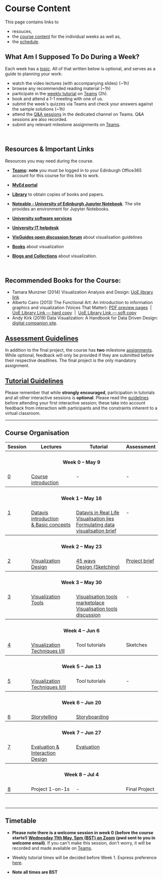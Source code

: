 
# Course Content 

This page contains links to 
* resouces, 
* the [course content](#course-organisation) for the individual weeks as well as, 
* the [schedule](#timetable). 

## What Am I Supposed To Do During a Week? 

Each week has a [topic](#course-organisation). All of that written below is optional, and serves as a guide to planning your work:

* watch the video lectures (with accompanying slides) (~1h)
* browse any recommended reading material (~1h)
* participate in the [weekly tutorial](#timetable) on [Teams](https://bit.ly/dv4p2022) (2h). <!-- There is a channel for each tutorial group A and B. Sessions are recorded (recordings will automatially appear in the channel); tutorial scripts are linked from the schedule. -->
* book and attend a 1-1 meeting with one of us. <!-- TODO - insert link? -->
* submit the week's quizzes via Teams and check your answers against the sample solutions (~1h)
* attend the [Q&A sessions](#timetable) in the dedicated channel on Teams. Q&A sessions are also recorded.
* submit any relevant milestone assignments on [Teams](https://bit.ly/dv4p2022).


<br />

## Resources & Important Links

Resources you may need during the course. 

* **[Teams](https://bit.ly/dv4p2022):** **note** you must be logged in to your Edinburgh Office365 account for this course for this link to work.   
<!-- * **[Book 1-on-1](https://datavisonline.youcanbook.me)**. The booking link will lapse from the end of each week's bookings, AND work again from Tues 14:00 when new bookings are available -->

* **[MyEd portal](https://www.myed.ed.ac.uk)**   
* **[Library](https://discovered.ed.ac.uk)** to obtain copies of books and papers. 

* **[Noteable - University of Edinburgh Jupyter Notebook](https://noteable.edina.ac.uk/launch)**. The site provides an environment for Jupyter Notebooks.  
* **[University software services](https://www.ed.ac.uk/information-services/computing/desktop-personal/software)**
* **[University IT helpdesk](https://www.ed.ac.uk/information-services/help-consultancy/contact-helpline)**

* **[VisGuides open discussion forum](https://visguides.org/)** about visualisation guidelines  
* **[Books](https://visualinteractivedata.github.io/res-books)** about visualization
* **[Blogs and Collections](https://visualinteractivedata.github.io/res-collections.html)** about visualization.
<br />

## Recommended Books for the Course: 

* Tamara Munzner (2014) Visualization Analysis and Design: [UoE library link](https://discovered.ed.ac.uk/permalink/f/1njkql8/44UOE_ALMA51246510430002466)
* Alberto Cairo (2013) The Functional Art: An introduction to information graphics and visualization (Voices That Matter): [PDF preview pages](https://ptgmedia.pearsoncmg.com/images/9780321834737/samplepages/0321834739.pdf) &nbsp;|&nbsp; [UoE Library Link &mdash; hard copy](https://discovered.ed.ac.uk/permalink/f/gfso8q/44UOE_ALMA21114830170002466) &nbsp;|&nbsp; [UoE Library Link &mdash; soft copy](https://discovered.ed.ac.uk/permalink/f/gfso8q/44UOE_ALMA51285758880002466)
* Andy Kirk (2019) Data Visualization: A Handbook for Data Driven Design: [digital companion site](http://book.visualisingdata.com).

## [Assessment Guidelines](assessment.md)

In addition to the final project, the course has **two** milestone [assignments](assessment.md). While optional, feedback will only be provided if they are submitted before their respective deadlines.
The final project is the only mandatory assignment.

## [Tutorial Guidelines](tutorials.md)

Please remember that while **strongly encouraged**, participation in tutorials and all other interactive sessions is **optional**. Please read the [guidelines](tutorials.md) before attending your first interactive session; these take into account feedback from interaction with participants and the constraints inherent to a virtual classroom. 

***

<a name = "course-organisation"></a>
## Course Organisation

<table>
  <tr>
    <th>Session</th>
    <th>Lectures</th>
    <th>Tutorial</th>
    <th>Assessment</th>
  </tr>

  <tr style = "vertical-align:top;">
    <th colspan = "4"><h4>Week 0 &ndash; May 9</h4></th>
  </tr>
  <tr style = "vertical-align:top;">
   <td><a href="session-0">0</a></td>
   <td><a href="session-0">Course introduction</a></td>
   <td>-</td>
   <td>-</td>
  <tr style = "vertical-align:top;">
    <th colspan = "4"><h4>Week 1 &ndash; May 16</h4></th>
  </tr>
  <tr style = "vertical-align:top;">
   <td><a href="session-1">1</a></td>
   <td>
      <a href="session-1#lecture">Datavis introduction<br> &amp; Basic concepts</a>
    </td>
    <td>
      <a href="session-1#tutorial-real-life">Datavis in Real Life</a><br/>
      <a href="session-1#tutorial-vis_lies">Visualisation lies</a><br/>
      <a href="session-1-2#tutorial-project_brief">Formulating data visualisation brief</a><br/>
    </td>
    <td>-</td>
  </tr>
 
  <!-- <tr style = "vertical-align:top;">
   <td><a href="session-1-2">1-2</a></td>
   <td>
      <a href="session-1-2#lecture">Basic concepts</a>
    </td><td>
      <a href="session-1-2#tutorial-project_brief">Formulating data visualisation brief</a><br/>
      <a href="session-1-2#tutorial-eda_1">EDA &ndash; Exploratory Data Analysis</a>
    </td><td>
      <a href="session-1-2#assignment">Project brief</a>
    </td>
  </tr> -->

  <tr style = "vertical-align:top;">
    <th colspan = "4"><h4>Week 2 &ndash; May 23</h4></th>
  </tr><tr style = "vertical-align:top;">
   <td><a href="session-2">2</a></td>
   <td>
      <a href="session-2#lecture">Visualization Design</a><br/>
    </td><td>
      <a href="session-2#tutorial-fortyfive-ways">45 ways</a><br/>
      <a href="session-2#tutorial-design-sketching">Design (Sketching)</a><br/>
    </td><td>
      <a href="session-2#assignment">Project brief</a>
    </td>
  </tr>
 
  <tr style = "vertical-align:top;">
     <th colspan = "4"><h4>Week 3 &ndash; May 30</h4></th>
  </tr><tr style = "vertical-align:top;">
   <td><a href="session-3">3</a></td>
    <td>
       <a href="session-3#lecture">Visualization Tools</a><br/>
    </td><td>
      <a href="session-3#tutorial-tool-marketplace">Visualisation tools marketplace</a><br/>
      <a href="session-3#tutorial-tools-discussion">Visualisation tools discussion</a><br/>
    </td><td>
     -
    </td>
  </tr>
  
  <tr style = "vertical-align:top;">
    <th colspan = "4"><h4>Week 4 &ndash; Jun 6</h4></th>
  </tr><tr style = "vertical-align:top;">
    <td><a href="session-4">4</a></td>
    <td style = "vertical-align:top;">
      <a href="session-4#lecture">Visualization Techniques I/II</a><br/>
    </td><td>
      <!-- <a href="session-4#tutorial-eda-project-data">EDA &ndash; project data</a><br/> -->
      Tool tutorials
    </td><td>
      Sketches
    </td>
  </tr>
  
  <tr style = "vertical-align:top;">
    <th colspan = "4"><h4>Week 5 &ndash; Jun 13</h4></th>
  </tr><tr style = "vertical-align:top;">
    <td><a href="session-5">5</a></td>
    <td style = "vertical-align:top;">
      <a href="session-5#lecture">Visualization Techniques II/II</a><br/>
    </td><td>
      <!-- <a href="session-5#tutorial-critical-analysis">Critical analysis &amp; reflection</a> -->
      Tool tutorials
    </td><td>
      -
    </td>
  </tr>
  
  <tr style = "vertical-align:top;">
    <th colspan = "4"><h4>Week 6 &ndash; Jun 20</h4></th>
  </tr><tr style = "vertical-align:top;">
    <td><a href="session-6">6</a></td>
    <td style = "vertical-align:top;">
      <a href="session-6#lecture">Storytelling</a>
    </td><td>
      <a href="session-6#design-data-comics">Storyboarding</a>
    </td><td>
    </td>
  </tr>
  
  <tr style = "vertical-align:top;">
    <th colspan = "4"><h4>Week 7 &ndash; Jun 27</h4></th>
  </tr><tr style = "vertical-align:top;">
    <td><a href="session-7">7</a></td>
    <td style = "vertical-align:top;">
      <a href="session-7#lecture">Evaluation &amp; Interaction Design</a>
    </td><td>
       <a href="session-7#tutorial-programming_clinic">Evaluation</a>
    </td><td>
    </td>
  </tr>
  
  <tr style = "vertical-align:top;">
    <th colspan = "4"><h4>Week 8 &ndash; Jul 4</h4></th>
  </tr><tr style = "vertical-align:top;">
    <td><a href="session-8">8</a></td>
    <td style = "vertical-align:top;">
      Project 1-on-1s
    </td>
    <td>-</td>
    <td>Final Project</td>
  </tr>
  
</table>


<p>&nbsp;</p>

***

<a name = "timetable"></a>
## Timetable

* __Please note there is a welcome session in week 0 (before the course starts!) [Wednesday 11th May, 5pm (BST) on Zoom](https://ed-ac-uk.zoom.us/j/86258573125) (pwd sent to you in welcome email)__. If you can't make this session, don't worry, it will be recorded and made available on [Teams](https://bit.ly/dv4p2022).
* Weekly tutorial times will be decided before Week 1. Express preference [here](https://www.when2meet.com/?15496393-25Irc).

  <!-- * T-1: Mon 10-12:00 (BST) -->
  <!-- * T-2: Sat 09:30-11:30 (BST) -->
<!-- * There are 2 Lecture Q&As per week. They are opportunities for you to ask any question about course content and engage in public discussions with all of the participants. You may attend any or all Q&As. The content of these sessions depends on the participants asking questions.  -->
* __Note all times are BST__

<!-- 
* Week 1 has a slighly different schedule than the other weeks. 
### Week 1
<img src = "../images/timetable_week1_only.png" alt = "Timetable &ndash; Interactive Sessions" height = "450" / -->

<!-- ### Weeks 2&ndash;10
<img src = "../images/timetable-interactive_sessions.png" alt = "Timetable &ndash; Interactive Sessions" height = "450" /> -->

<br />

